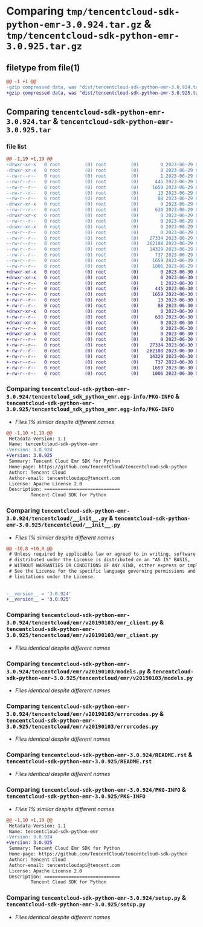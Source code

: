 # Comparing `tmp/tencentcloud-sdk-python-emr-3.0.924.tar.gz` & `tmp/tencentcloud-sdk-python-emr-3.0.925.tar.gz`

## filetype from file(1)

```diff
@@ -1 +1 @@
-gzip compressed data, was "dist/tencentcloud-sdk-python-emr-3.0.924.tar", last modified: Thu Jun 29 00:30:52 2023, max compression
+gzip compressed data, was "dist/tencentcloud-sdk-python-emr-3.0.925.tar", last modified: Fri Jun 30 02:13:38 2023, max compression
```

## Comparing `tencentcloud-sdk-python-emr-3.0.924.tar` & `tencentcloud-sdk-python-emr-3.0.925.tar`

### file list

```diff
@@ -1,19 +1,19 @@
-drwxr-xr-x   0 root         (0) root         (0)        0 2023-06-29 00:30:52.000000 tencentcloud-sdk-python-emr-3.0.924/
-drwxr-xr-x   0 root         (0) root         (0)        0 2023-06-29 00:30:52.000000 tencentcloud-sdk-python-emr-3.0.924/tencentcloud_sdk_python_emr.egg-info/
--rw-r--r--   0 root         (0) root         (0)        1 2023-06-29 00:30:52.000000 tencentcloud-sdk-python-emr-3.0.924/tencentcloud_sdk_python_emr.egg-info/dependency_links.txt
--rw-r--r--   0 root         (0) root         (0)      445 2023-06-29 00:30:52.000000 tencentcloud-sdk-python-emr-3.0.924/tencentcloud_sdk_python_emr.egg-info/SOURCES.txt
--rw-r--r--   0 root         (0) root         (0)     1659 2023-06-29 00:30:52.000000 tencentcloud-sdk-python-emr-3.0.924/tencentcloud_sdk_python_emr.egg-info/PKG-INFO
--rw-r--r--   0 root         (0) root         (0)       13 2023-06-29 00:30:52.000000 tencentcloud-sdk-python-emr-3.0.924/tencentcloud_sdk_python_emr.egg-info/top_level.txt
--rw-r--r--   0 root         (0) root         (0)       88 2023-06-29 00:30:52.000000 tencentcloud-sdk-python-emr-3.0.924/setup.cfg
-drwxr-xr-x   0 root         (0) root         (0)        0 2023-06-29 00:30:52.000000 tencentcloud-sdk-python-emr-3.0.924/tencentcloud/
--rw-r--r--   0 root         (0) root         (0)      630 2023-06-29 00:30:52.000000 tencentcloud-sdk-python-emr-3.0.924/tencentcloud/__init__.py
-drwxr-xr-x   0 root         (0) root         (0)        0 2023-06-29 00:30:52.000000 tencentcloud-sdk-python-emr-3.0.924/tencentcloud/emr/
--rw-r--r--   0 root         (0) root         (0)        0 2023-06-29 00:30:52.000000 tencentcloud-sdk-python-emr-3.0.924/tencentcloud/emr/__init__.py
-drwxr-xr-x   0 root         (0) root         (0)        0 2023-06-29 00:30:52.000000 tencentcloud-sdk-python-emr-3.0.924/tencentcloud/emr/v20190103/
--rw-r--r--   0 root         (0) root         (0)        0 2023-06-29 00:30:52.000000 tencentcloud-sdk-python-emr-3.0.924/tencentcloud/emr/v20190103/__init__.py
--rw-r--r--   0 root         (0) root         (0)    27334 2023-06-29 00:30:52.000000 tencentcloud-sdk-python-emr-3.0.924/tencentcloud/emr/v20190103/emr_client.py
--rw-r--r--   0 root         (0) root         (0)   262188 2023-06-29 00:30:52.000000 tencentcloud-sdk-python-emr-3.0.924/tencentcloud/emr/v20190103/models.py
--rw-r--r--   0 root         (0) root         (0)    14329 2023-06-29 00:30:52.000000 tencentcloud-sdk-python-emr-3.0.924/tencentcloud/emr/v20190103/errorcodes.py
--rw-r--r--   0 root         (0) root         (0)      737 2023-06-29 00:30:52.000000 tencentcloud-sdk-python-emr-3.0.924/README.rst
--rw-r--r--   0 root         (0) root         (0)     1659 2023-06-29 00:30:52.000000 tencentcloud-sdk-python-emr-3.0.924/PKG-INFO
--rw-r--r--   0 root         (0) root         (0)     1006 2023-06-29 00:30:52.000000 tencentcloud-sdk-python-emr-3.0.924/setup.py
+drwxr-xr-x   0 root         (0) root         (0)        0 2023-06-30 02:13:38.000000 tencentcloud-sdk-python-emr-3.0.925/
+drwxr-xr-x   0 root         (0) root         (0)        0 2023-06-30 02:13:38.000000 tencentcloud-sdk-python-emr-3.0.925/tencentcloud_sdk_python_emr.egg-info/
+-rw-r--r--   0 root         (0) root         (0)        1 2023-06-30 02:13:38.000000 tencentcloud-sdk-python-emr-3.0.925/tencentcloud_sdk_python_emr.egg-info/dependency_links.txt
+-rw-r--r--   0 root         (0) root         (0)      445 2023-06-30 02:13:38.000000 tencentcloud-sdk-python-emr-3.0.925/tencentcloud_sdk_python_emr.egg-info/SOURCES.txt
+-rw-r--r--   0 root         (0) root         (0)     1659 2023-06-30 02:13:38.000000 tencentcloud-sdk-python-emr-3.0.925/tencentcloud_sdk_python_emr.egg-info/PKG-INFO
+-rw-r--r--   0 root         (0) root         (0)       13 2023-06-30 02:13:38.000000 tencentcloud-sdk-python-emr-3.0.925/tencentcloud_sdk_python_emr.egg-info/top_level.txt
+-rw-r--r--   0 root         (0) root         (0)       88 2023-06-30 02:13:38.000000 tencentcloud-sdk-python-emr-3.0.925/setup.cfg
+drwxr-xr-x   0 root         (0) root         (0)        0 2023-06-30 02:13:38.000000 tencentcloud-sdk-python-emr-3.0.925/tencentcloud/
+-rw-r--r--   0 root         (0) root         (0)      630 2023-06-30 02:13:38.000000 tencentcloud-sdk-python-emr-3.0.925/tencentcloud/__init__.py
+drwxr-xr-x   0 root         (0) root         (0)        0 2023-06-30 02:13:38.000000 tencentcloud-sdk-python-emr-3.0.925/tencentcloud/emr/
+-rw-r--r--   0 root         (0) root         (0)        0 2023-06-30 02:13:38.000000 tencentcloud-sdk-python-emr-3.0.925/tencentcloud/emr/__init__.py
+drwxr-xr-x   0 root         (0) root         (0)        0 2023-06-30 02:13:38.000000 tencentcloud-sdk-python-emr-3.0.925/tencentcloud/emr/v20190103/
+-rw-r--r--   0 root         (0) root         (0)        0 2023-06-30 02:13:38.000000 tencentcloud-sdk-python-emr-3.0.925/tencentcloud/emr/v20190103/__init__.py
+-rw-r--r--   0 root         (0) root         (0)    27334 2023-06-30 02:13:38.000000 tencentcloud-sdk-python-emr-3.0.925/tencentcloud/emr/v20190103/emr_client.py
+-rw-r--r--   0 root         (0) root         (0)   262188 2023-06-30 02:13:38.000000 tencentcloud-sdk-python-emr-3.0.925/tencentcloud/emr/v20190103/models.py
+-rw-r--r--   0 root         (0) root         (0)    14329 2023-06-30 02:13:38.000000 tencentcloud-sdk-python-emr-3.0.925/tencentcloud/emr/v20190103/errorcodes.py
+-rw-r--r--   0 root         (0) root         (0)      737 2023-06-30 02:13:38.000000 tencentcloud-sdk-python-emr-3.0.925/README.rst
+-rw-r--r--   0 root         (0) root         (0)     1659 2023-06-30 02:13:38.000000 tencentcloud-sdk-python-emr-3.0.925/PKG-INFO
+-rw-r--r--   0 root         (0) root         (0)     1006 2023-06-30 02:13:38.000000 tencentcloud-sdk-python-emr-3.0.925/setup.py
```

### Comparing `tencentcloud-sdk-python-emr-3.0.924/tencentcloud_sdk_python_emr.egg-info/PKG-INFO` & `tencentcloud-sdk-python-emr-3.0.925/tencentcloud_sdk_python_emr.egg-info/PKG-INFO`

 * *Files 1% similar despite different names*

```diff
@@ -1,10 +1,10 @@
 Metadata-Version: 1.1
 Name: tencentcloud-sdk-python-emr
-Version: 3.0.924
+Version: 3.0.925
 Summary: Tencent Cloud Emr SDK for Python
 Home-page: https://github.com/TencentCloud/tencentcloud-sdk-python
 Author: Tencent Cloud
 Author-email: tencentcloudapi@tencent.com
 License: Apache License 2.0
 Description: ============================
         Tencent Cloud SDK for Python
```

### Comparing `tencentcloud-sdk-python-emr-3.0.924/tencentcloud/__init__.py` & `tencentcloud-sdk-python-emr-3.0.925/tencentcloud/__init__.py`

 * *Files 1% similar despite different names*

```diff
@@ -10,8 +10,8 @@
 # Unless required by applicable law or agreed to in writing, software
 # distributed under the License is distributed on an "AS IS" BASIS,
 # WITHOUT WARRANTIES OR CONDITIONS OF ANY KIND, either express or implied.
 # See the License for the specific language governing permissions and
 # limitations under the License.
 
 
-__version__ = '3.0.924'
+__version__ = '3.0.925'
```

### Comparing `tencentcloud-sdk-python-emr-3.0.924/tencentcloud/emr/v20190103/emr_client.py` & `tencentcloud-sdk-python-emr-3.0.925/tencentcloud/emr/v20190103/emr_client.py`

 * *Files identical despite different names*

### Comparing `tencentcloud-sdk-python-emr-3.0.924/tencentcloud/emr/v20190103/models.py` & `tencentcloud-sdk-python-emr-3.0.925/tencentcloud/emr/v20190103/models.py`

 * *Files identical despite different names*

### Comparing `tencentcloud-sdk-python-emr-3.0.924/tencentcloud/emr/v20190103/errorcodes.py` & `tencentcloud-sdk-python-emr-3.0.925/tencentcloud/emr/v20190103/errorcodes.py`

 * *Files identical despite different names*

### Comparing `tencentcloud-sdk-python-emr-3.0.924/README.rst` & `tencentcloud-sdk-python-emr-3.0.925/README.rst`

 * *Files identical despite different names*

### Comparing `tencentcloud-sdk-python-emr-3.0.924/PKG-INFO` & `tencentcloud-sdk-python-emr-3.0.925/PKG-INFO`

 * *Files 1% similar despite different names*

```diff
@@ -1,10 +1,10 @@
 Metadata-Version: 1.1
 Name: tencentcloud-sdk-python-emr
-Version: 3.0.924
+Version: 3.0.925
 Summary: Tencent Cloud Emr SDK for Python
 Home-page: https://github.com/TencentCloud/tencentcloud-sdk-python
 Author: Tencent Cloud
 Author-email: tencentcloudapi@tencent.com
 License: Apache License 2.0
 Description: ============================
         Tencent Cloud SDK for Python
```

### Comparing `tencentcloud-sdk-python-emr-3.0.924/setup.py` & `tencentcloud-sdk-python-emr-3.0.925/setup.py`

 * *Files identical despite different names*

